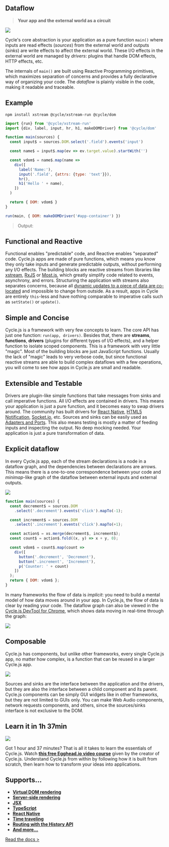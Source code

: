 ## Dataflow

> **Your app and the external world as a circuit**

<p>
  <img src="img/cycle-nested-frontpage.svg">
</p>

Cycle's core abstraction is your application as a pure function `main()` where inputs are read effects (*sources*) from the external world and outputs (*sinks*) are write effects to affect the external world. These I/O effects in the external world are managed by *drivers*: plugins that handle DOM effects, HTTP effects, etc.

The internals of `main()` are built using Reactive Programming primitives, which maximizes separation of concerns and provides a fully declarative way of organizing your code. The *dataflow* is plainly visible in the code, making it readable and traceable.

## Example

```
npm install xstream @cycle/xstream-run @cycle/dom
```

```js
import {run} from '@cycle/xstream-run'
import {div, label, input, hr, h1, makeDOMDriver} from '@cycle/dom'

function main(sources) {
  const input$ = sources.DOM.select('.field').events('input')

  const name$ = input$.map(ev => ev.target.value).startWith('')

  const vdom$ = name$.map(name =>
    div([
      label('Name:'),
      input('.field', {attrs: {type: 'text'}}),
      hr(),
      h1('Hello ' + name),
    ])
  )

  return { DOM: vdom$ }
}

run(main, { DOM: makeDOMDriver('#app-container') })
```

> Output:

<div class="example-hello-world-container"></div>

## Functional and Reactive

Functional enables "predictable" code, and Reactive enables "separated" code. Cycle.js apps are made of pure functions, which means you know they only take inputs and generate predictable outputs, without performing any I/O effects. The building blocks are reactive streams from libraries like [xstream](http://staltz.com/xstream), [RxJS](http://reactivex.io/rxjs) or [Most.js](https://github.com/cujojs/most/), which greatly simplify code related to events, asynchrony, and errors. Structuring the application with streams also separates concerns, because all [dynamic updates to a piece of data are co-located](observables.html#reactive-programming) and impossible to change from outside. As a result, apps in Cycle are entirely `this`-less and have nothing comparable to imperative calls such as `setState()` or `update()`.

## Simple and Concise

Cycle.js is a framework with very few concepts to learn. The core API has just one function: `run(app, drivers)`. Besides that, there are **streams**, **functions**, **drivers** (plugins for different types of I/O effects), and a helper function to isolate scoped components. This is a framework with very little "magic". Most of the building blocks are just JavaScript functions. Usually the lack of "magic" leads to very verbose code, but since functional reactive streams are able to build complex dataflows with a few operations, you will come to see how apps in Cycle.js are small and readable.

## Extensible and Testable

Drivers are plugin-like simple functions that take messages from sinks and call imperative functions. All I/O effects are contained in drivers. This means your application is just a pure function, and it becomes easy to swap drivers around. The community has built drivers for [React Native](https://github.com/cyclejs/cycle-react-native), [HTML5 Notification](https://github.com/cyclejs/cycle-notification-driver), [Socket.io](https://github.com/cgeorg/cycle-socket.io), etc. Sources and sinks can be easily used as [Adapters and Ports](https://iancooper.github.io/Paramore/ControlBus.html). This also means testing is mostly a matter of feeding inputs and inspecting the output. No deep mocking needed. Your application is just a pure transformation of data.

## Explicit dataflow

In every Cycle.js app, each of the stream declarations is a node in a dataflow graph, and the dependencies between declarations are arrows. This means there is a one-to-one correspondence between your code and *minimap*-like graph of the dataflow between external inputs and external outputs.

<p class="dataflow-minimap">
  <img src="img/dataflow-minimap.svg">
</p>

```js
function main(sources) {
  const decrement$ = sources.DOM
    .select('.decrement').events('click').mapTo(-1);

  const increment$ = sources.DOM
    .select('.increment').events('click').mapTo(+1);

  const action$ = xs.merge(decrement$, increment$);
  const count$ = action$.fold((x, y) => x + y, 0);

  const vdom$ = count$.map(count =>
    div([
      button('.decrement', 'Decrement'),
      button('.increment', 'Increment'),
      p('Counter: ' + count)
    ])
  );
  return { DOM: vdom$ };
}
```

In many frameworks the flow of data is *implicit*: you need to build a mental model of how data moves around in your app. In Cycle.js, the flow of data is clear by reading your code. The dataflow graph can also be viewed in the [Cycle.js DevTool for Chrome](https://github.com/cyclejs/cyclejs/tree/master/devtool), which shows data moving in real-time through the graph:

<p>
  <img src="img/devtool.png" style="max-height:inherit">
</p>

## Composable

Cycle.js has components, but unlike other frameworks, every single Cycle.js app, no matter how complex, is a function that can be reused in a larger Cycle.js app.

<p>
  <img src="img/nested-components.svg">
</p>

Sources and sinks are the interface between the application and the drivers, but they are also the interface between a child component and its parent. Cycle.js components can be simply GUI widgets like in other frameworks, but they are not limited to GUIs only. You can make Web Audio components, network requests components, and others, since the sources/sinks interface is not exclusive to the DOM.

## Learn it in 1h 37min

<p>
  <img src="img/egghead.svg">
</p>

Got 1 hour and 37 minutes? That is all it takes to learn the essentials of Cycle.js. Watch [**this free Egghead.io video course**](https://egghead.io/series/cycle-js-fundamentals) given by the creator of Cycle.js. Understand Cycle.js from within by following how it is built from scratch, then learn how to transform your ideas into applications.

<!--<script src="https://opencollective.com/cyclejs/banner.js"></script>-->

## Supports...

- [**Virtual DOM rendering**](https://github.com/cyclejs/cyclejs/tree/master/dom)
- [**Server-side rendering**](https://github.com/cyclejs/cyclejs/tree/master/examples/isomorphic)
- [**JSX**](http://cycle.js.org/getting-started.html)
- [**TypeScript**](https://github.com/cyclejs/cyclejs/tree/master/examples/bmi-typescript)
- [**React Native**](https://github.com/cyclejs/cycle-react-native)
- [**Time traveling**](https://github.com/cyclejs/cycle-time-travel)
- [**Routing with the History API**](https://github.com/cyclejs/history)
- [**And more...**](https://github.com/cyclejs-community/awesome-cyclejs)


[Read the docs >](getting-started.html)